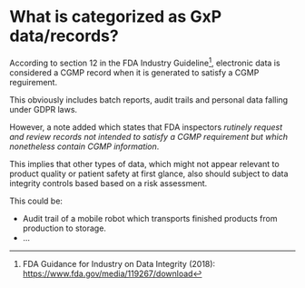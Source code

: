 # What is categorized as GxP data/records?

According to section 12 in the FDA Industry Guideline[^1], electronic data is considered a CGMP record when it is generated to satisfy a CGMP reguirement.

This obviously includes batch reports, audit trails and personal data falling under GDPR laws.

However, a note added which states that FDA inspectors _rutinely request and review records not intended to satisfy a CGMP requirement but which nonetheless contain CGMP information_.

This implies that other types of data, which might not appear relevant to product quality or patient safety at first glance, also should subject to data integrity controls based based on a risk assessment.

This could be:

* Audit trail of a mobile robot which transports finished products from production to storage.
* ...



[^1]: FDA Guidance for Industry on Data Integrity (2018): https://www.fda.gov/media/119267/download